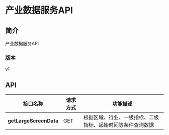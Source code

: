# 产业数据服务API


## 简介
产业数据服务API


### 版本
v1


## API
|接口名称|请求方式|功能描述|
|---|---|---|
|**getLargeScreenData**|GET|根据区域、行业、一级指标、二级指标、起始时间等条件查询数据|

